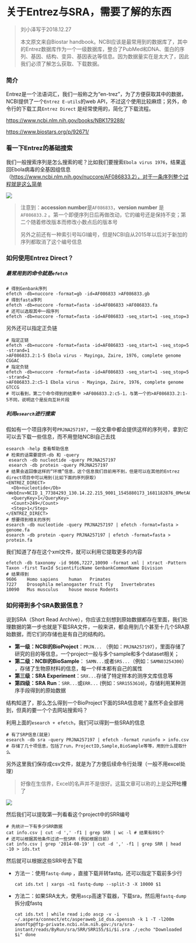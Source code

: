 # 关于Entrez与SRA，需要了解的东西

> 刘小泽写于2018.12.27
>
> 本文原文来自Biostar handbook。NCBI应该是最常用到的数据库了，其中的Entrez数据库作为一个一级数据库，整合了PubMed和DNA、蛋白的序列、基因、结构、变异、基因表达等信息。因为数据量实在是太大了，因此我们必须了解怎么获取、下载数据。

### 简介

Entrez是一个法语词汇，我们一般称之为“en-trez”，为了方便获取其中的数据，NCBI提供了一个`Entrez E-utils`的web API，不过这个使用比较麻烦；另外，命令行的下载工具`Entrez Direct` 是经常使用的，简化了下载流程。

https://www.ncbi.nlm.nih.gov/books/NBK179288/

https://www.biostars.org/p/92671/

### 看一下Entrez的基础搜索

我们一般搜索序列是怎么搜索的呢？比如我们要搜索`Ebola virus 1976`，结果返回Ebola病毒的全基因组信息（https://www.ncbi.nlm.nih.gov/nuccore/AF086833.2），对于一条序列整个过程就是这么简单

![](https://upload-images.jianshu.io/upload_images/9376801-23407a581f1a2667.png?imageMogr2/auto-orient/strip%7CimageView2/2/w/1240)

> 注意到：**accession number**是`AF086833`，**version number** 是`AF086833.2` 。第一个即便序列日后再做改动，它的编号还是保持不变；第二个随着修改版本而修改小数点后的版本号
>
> 另外之前还有一种索引号叫GI编号，但是NCBI自从2015年以后对于新加的序列都取消了这个编号信息

### 如何使用Entrez Direct？

##### 最常用到的命令就是`efetch`

```shell
# 得到Genbank序列
efetch -db=nuccore -format=gb -id=AF086833 >AF086833.gb
# 得到fasta序列
efetch -db=nuccore -format=fasta -id=AF086833 >AF086833.fa
# 还可以选取其中一段序列
efetch -db=nuccore -format=fasta -id=AF086833 -seq_start=1 -seq_stop=3 
```

另外还可以指定正负链

```shell
# 指定正链
efetch -db=nuccore -format=fasta -id=AF086833 -seq_start=1 -seq_stop=5 -strand=1
>AF086833.2:1-5 Ebola virus - Mayinga, Zaire, 1976, complete genome
CGGAC
# 指定负链
efetch -db=nuccore -format=fasta -id=AF086833 -seq_start=1 -seq_stop=5 -strand=2
>AF086833.2:c5-1 Ebola virus - Mayinga, Zaire, 1976, complete genome
GTCCG
# 可以看到，第二个命令得到的结果中 >AF086833.2:c5-1，与第一个的>AF086833.2:1-5不同，说明这个是反向互补片段
```

##### 利用`esearch`进行搜索

假如有一个项目序列号`PRJNA257197`，一般文章中都会提供这样的序列号，拿到它可以去下载一些信息，而不用登陆NCBI自己去找

```shell
esearch -help 查看帮助信息
# 检索的话需要提供-db 和 -query
 esearch -db nucleotide -query PRJNA257197
 esearch -db protein -query PRJNA257197
# 结果会返回像这样的“环境”信息，这个信息我们目前用不到，但是可以在其他的Entrez direct项目中可以用到(比如下面的序列获取)
<ENTREZ_DIRECT>
  <Db>nucleotide</Db>
<WebEnv>NCID_1_77384293_130.14.22.215_9001_1545880173_1681182876_0MetA0_S_MegaStore</WebEnv>
  <QueryKey>1</QueryKey>
  <Count>249</Count>
  <Step>1</Step>
</ENTREZ_DIRECT>
# 想要得到相关的序列
esearch -db nucleotide -query PRJNA257197 | efetch -format=fasta > genome.fa
esearch -db protein -query PRJNA257197 | efetch -format=fasta > protein.fa
```

我们知道了存在这个xml文件，就可以利用它提取更多的内容

```shell
efetch -db taxonomy -id 9606,7227,10090 -format xml | xtract -Pattern Taxon -first TaxId ScientificName GenbankCommonName Division
# 结果得到
9606	Homo sapiens	human	Primates
7227	Drosophila melanogaster	fruit fly	Invertebrates
10090	Mus musculus	house mouse	Rodents
```

### 如何得到多个SRA数据信息？

说到SRA（Short Read Archive），你应该立刻想到原始数据都存在里面，我们处理数据的第一步也就是下载SRA文件，一般来讲，都会用到几个甚至十几个SRA原始数据，而它们的存储也是有自己的结构的。

- **第一级：NCBI的BioProject**：`PRJN...` （例如：`PRJNA257197`），里面存储了研究的目的等信息，一个project一般与多个sample和多个dataset相关；
- **第二级：NCBI的BioSample**： `SAMN...`或者`SRS...`（例如：`SAMN03254300`） ，存储了生物原材料的信息，每一个样本都有自己的属性
- **第三级：SRA Experiment**：`SRX...`存储了特定样本的测序文库信息等
- **第四级：SRA Run**：`SRR...`或`ERR...` (例如：`SRR1553610`)，存储利用某种测序手段得到的原始数据

结构知道了，那么怎么得到一个BioProject下面的SRA信息呢？虽然不会全部用到，但真的要一个个去网站搜索吗？

利用上面的`esearch + efetch`，我们可以得到一些SRA的信息

```shell
# 有了SRP信息(就是)
esearch -db sra -query PRJNA257197 | efetch -format runinfo > info.csv
# 存储了几十项信息，包括了run，ProjectID,Sample,BioSample等等，用到什么提取什么
```

另外这里我们保存成csv文件，就是为了方便后续命令行处理（一般不用excel处理）

> 好像在生信界，Excel的名声并不是很好。这篇文章可以称的上是**公开吐槽**了

![](https://upload-images.jianshu.io/upload_images/9376801-756a0d918e1d11e6.png?imageMogr2/auto-orient/strip%7CimageView2/2/w/1240)

然后我们可以提取第一列看看这个project中的SRR编号

```shell
# 先统计一下有多少SRR数据
cat info.csv | cut -d ',' -f1 | grep SRR | wc -l # 结果有891个
# 还可以根据其他条件过滤一些SRR (例如根据日前)
cat info.csv | grep '2014-08-19' | cut -d ',' -f1 | grep SRR | head -10 > ids.txt

```

然后就可以根据这些SRR号去下载

- 方法一：使用`fastq-dump` ，直接下载并转fastq，还可以指定下载前多少行

  `cat ids.txt | xargs -n1 fastq-dump --split-3 -X 10000 $1 `

- 方法二：如果SRA太大，使用`ascp`高速下载器，下载sra，然后用`fastq-dump`拆分成fastq

  ```shell
  cat ids.txt | while read i;do ascp -v -i ~/.aspera/connect/etc/asperaweb_id_dsa.openssh -k 1 -T -l200m anonftp@ftp-private.ncbi.nlm.nih.gov:/sra/sra-instant/reads/ByRun/sra/SRR/SRR155/$i/$i.sra ./;echo "Downloaded $i" done
  ```
